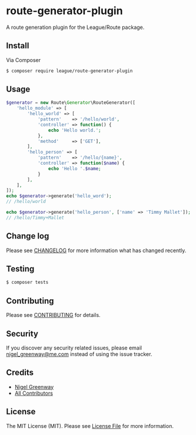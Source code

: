# route-generator-plugin

A route generation plugin for the League/Route package.

## Install

Via Composer

``` bash
$ composer require league/route-generator-plugin
```

## Usage

``` php
$generator = new Route\Generator\RouteGenerator([
    'hello_module' => [
        'hello_world' => [
            'pattern'    => '/hello/world',
            'controller' => function() {
                echo 'Hello world.';
            },
            'method'     => ['GET'],
        ],
        'hello_person' => [
            'pattern'    => '/hello/{name}',
            'controller' => function($name) {
                echo 'Hello '.$name;
            }
        ],
    ],
]);
echo $generator->generate('hello_word');
// /hello/world

echo $generator->generate('hello_person', ['name' => 'Timmy Mallet']);
// /hello/Timmy+Mallet
```

## Change log

Please see [CHANGELOG](CHANGELOG.md) for more information what has changed recently.

## Testing

``` bash
$ composer tests
```

## Contributing

Please see [CONTRIBUTING](CONTRIBUTING.md) for details.

## Security

If you discover any security related issues, please email nigel_greenway@me.com instead of using the issue tracker.

## Credits

- [Nigel Greenway][link-author]
- [All Contributors][link-contributors]

## License

The MIT License (MIT). Please see [License File](LICENSE.md) for more information.

[link-author]: https://github.com/NigelGreenway
[link-contributors]: ../../contributors

